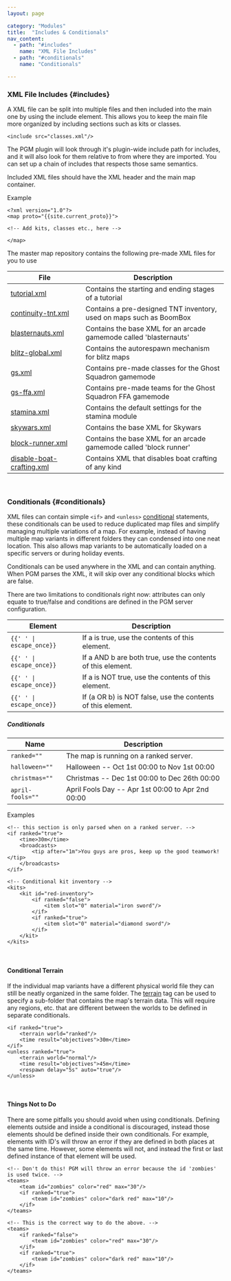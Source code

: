 ```yaml
---
layout: page

category: "Modules"
title:  "Includes & Conditionals"
nav_content:
  - path: "#includes"
    name: "XML File Includes"
  - path: "#conditionals"
    name: "Conditionals"

---
```


### XML File Includes {#includes}
A XML file can be split into multiple files and then included into the main one by using the include element. This allows you to keep the main file more organized by including sections such as kits or classes.

    <include src="classes.xml"/>

The PGM plugin will look through it's plugin-wide include path for includes, and it will also look for them relative to from where they are imported. You can set up a chain of includes that respects those same semantics.

Included XML files should have the XML header and the main map container.

Example

    <?xml version="1.0"?>
    <map proto="{{site.current_proto}}">

    <!-- Add kits, classes etc., here -->

    </map>

The master map repository contains the following pre-made XML files for you to use

<div class='table-responsive'>
  <table class='table table-striped table-condensed'>
    <thead>
      <tr>
        <th>File</th>
        <th>Description</th>
      </tr>
    </thead>
    <tbody>
      <tr>
        <td>
          <a href='https://maps.oc.tc/tutorial.xml'>tutorial.xml</a>
        </td>
        <td>Contains the starting and ending stages of a tutorial</td>
      </tr>
      <tr>
        <td>
          <a href='https://maps.oc.tc/continuity-tnt.xml'>continuity-tnt.xml</a>
        </td>
        <td>Contains a pre-designed TNT inventory, used on maps such as BoomBox</td>
      </tr>
      <tr>
        <td>
          <a href='https://maps.oc.tc/blasternauts.xml'>blasternauts.xml</a>
        </td>
        <td>Contains the base XML for an arcade gamemode called 'blasternauts'</td>
      </tr>
      <tr>
        <td>
          <a href='https://maps.oc.tc/Blitz/blitz-global.xml'>blitz-global.xml</a>
        </td>
        <td>Contains the autorespawn mechanism for blitz maps</td>
      </tr>
      <tr>
        <td>
          <a href='https://maps.oc.tc/Blitz/GS/gs.xml'>gs.xml</a>
        </td>
        <td>Contains pre-made classes for the Ghost Squadron gamemode</td>
      </tr>
      <tr>
        <td>
          <a href='https://maps.oc.tc/Blitz/GS/gs-ffa.xml'>gs-ffa.xml</a>
        </td>
        <td>Contains pre-made teams for the Ghost Squadron FFA gamemode</td>
      </tr>
      <tr>
        <td>
          <a href='https://maps.oc.tc/stamina.xml'>stamina.xml</a>
        </td>
        <td>Contains the default settings for the stamina module</td>
      </tr>
      <tr>
        <td>
          <a href='https://maps.oc.tc/Include/skywars.xml'>skywars.xml</a>
        </td>
        <td>Contains the base XML for Skywars</td>
      </tr>
      <tr>
        <td>
          <a href='https://maps.oc.tc/Include/block-runner.xml'>block-runner.xml</a>
        </td>
        <td>Contains the base XML for an arcade gamemode called 'block runner'</td>
      </tr>
      <tr>
        <td>
          <a href='https://maps.oc.tc/Include/disable-boat-crafting.xml'>disable-boat-crafting.xml</a>
        </td>
        <td>Contains XML that disables boat crafting of any kind</td>
      </tr>
    </tbody>
  </table>
</div>
<br/>

### Conditionals {#conditionals}

XML files can contain simple `<if>` and `<unless>` [conditional][1] statements, these conditionals can be used to reduce duplicated map files and simplify managing multiple variations of a map.
For example, instead of having multiple map variants in different folders they can condensed into one neat location.
This also allows map variants to be automatically loaded on a specific servers or during holiday events.

Conditionals can be used anywhere in the XML and can contain anything.
When PGM parses the XML, it will skip over any conditional blocks which are false.

There are two limitations to conditionals right now:
attributes can only equate to true/false and conditions are defined in the PGM server configuration.


[1]: https://en.wikipedia.org/wiki/Conditional_%28computer_programming%29

<div class='table-responsive'>
  <table class='table table-striped table-condensed'>
    <thead>
      <tr>
        <th>Element</th>
        <th>Description</th>
      </tr>
    </thead>
    <tbody>
      <tr>
        <td>
          <span class='highlight'>
            <code>{{'<if a="true"> </if>' | escape_once}}</code>
          </span>
        </td>
        <td>
          If a is true, use the contents of this element.
        </td>
      </tr>
      <tr>
        <td>
          <span class='highlight'>
            <code>{{'<if a="true" b="true"> </if>' | escape_once}}</code>
          </span>
        </td>
        <td>
          If a AND b are both true, use the contents of this element.
        </td>
      </tr>
      <tr>
        <td>
          <span class='highlight'>
            <code>{{'<unless a="true"> </unless>' | escape_once}}</code>
          </span>
        </td>
        <td>
          If a is NOT true, use the contents of this element.
        </td>
      </tr>
      <tr>
        <td>
          <span class='highlight'>
            <code>{{'<unless a="false" b="false"> </unless>' | escape_once}}</code>
          </span>
        </td>
        <td>
          If (a OR b) is NOT false, use the contents of this element.
        </td>
      </tr>
    </tbody>
  </table>
</div>
<h5>Conditionals</h5>
<div class='table-responsive'>
  <table class='table table-striped table-condensed'>
    <thead>
      <tr>
        <th>Name</th>
        <th>Description</th>
      </tr>
    </thead>
    <tbody>
      <tr>
        <td>
          <code>ranked=""</code>
        </td>
        <td>
          The map is running on a ranked server.
        </td>
      </tr>
      <tr>
        <td>
          <code>halloween=""</code>
        </td>
        <td>
          Halloween -- Oct 1st 00:00 to Nov 1st 00:00
        </td>
      </tr>
      <tr>
        <td>
          <code>christmas=""</code>
        </td>
        <td>
          Christmas -- Dec 1st 00:00 to Dec 26th 00:00
        </td>
      </tr>
      <tr>
        <td>
          <code>april-fools=""</code>
        </td>
        <td>
          April Fools Day -- Apr 1st 00:00 to Apr 2nd 00:00
        </td>
      </tr>
    </tbody>
  </table>
</div>

Examples

    <!-- this section is only parsed when on a ranked server. -->
    <if ranked="true">
        <time>30m</time>
        <broadcasts>
            <tip after="1m">You guys are pros, keep up the good teamwork!</tip>
        </broadcasts>
    </if>

    <!-- Conditional kit inventory -->
    <kits>
        <kit id="red-inventory">
            <if ranked="false">
                <item slot="0" material="iron sword"/>
            </if>
            <if ranked="true">
                <item slot="0" material="diamond sword"/>
            </if>
        </kit>
    </kits>

<br/>

#### Conditional Terrain
If the individual map variants have a different physical world file they can still be neatly organized in the same folder.
The [terrain](/modules/world#terrain) tag can be used to specify a sub-folder that contains the map's terrain data.
This will require any regions, etc. that are different between the worlds to be defined in separate conditionals.

    <if ranked="true">
        <terrain world="ranked"/>
        <time result="objectives">30m</time>
    </if>
    <unless ranked="true">
        <terrain world="normal"/>
        <time result="objectives">45m</time>
        <respawn delay="5s" auto="true"/>
    </unless>

<br/>

#### Things Not to Do

There are some pitfalls you should avoid when using conditionals.
Defining elements outside and inside a conditional is discouraged, instead those elements should be defined inside their own conditionals.
For example, elements with ID's will throw an error if they are defined in both places at the same time.
However, some elements will not, and instead the first or last defined instance of that element will be used.

    <!-- Don't do this! PGM will throw an error because the id 'zombies' is used twice. -->
    <teams>
        <team id="zombies" color="red" max="30"/>
        <if ranked="true">
            <team id="zombies" color="dark red" max="10"/>
        </if>
    </teams>

    <!-- This is the correct way to do the above. -->
    <teams>
        <if ranked="false">
            <team id="zombies" color="red" max="30"/>
        </if>
        <if ranked="true">
            <team id="zombies" color="dark red" max="10"/>
        </if>
    </teams>
